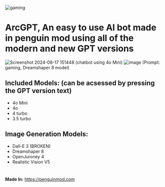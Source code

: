 ![gaming](https://github.com/user-attachments/assets/c447938d-83a7-47c6-a766-79dec071a25e)
# ArcGPT, An easy to use AI bot made in penguin mod using all of the modern and new GPT versions
![Screenshot 2024-08-17 151448](https://github.com/user-attachments/assets/c3cbf1f9-a4f2-4555-8072-7af28fea1031) (chatbot using 4o Mini)
![image](https://github.com/user-attachments/assets/a06f2379-22c2-410c-8435-b3bfe144e9b9) (Prompt: gaming, Dreamshaper 8 model)

## Included Models: (can be acsessed by pressing the GPT version text)
- 4o Mini
- 4o
- 4 turbo
- 3.5 turbo

## Image Generation Models:
- Dall-E 3 (BROKEN)
- Dreamshaper 8
- OpenJuroney 4
- Realistic Vision V5
#
**Made In:** https://penguinmod.com
